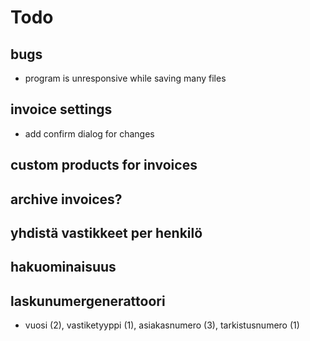 # Todo

## bugs
  - program is unresponsive while saving many files

## invoice settings
  - add confirm dialog for changes

## custom products for invoices

## archive invoices?

## yhdistä vastikkeet per henkilö

## hakuominaisuus

## laskunumergenerattoori
  - vuosi (2), vastiketyyppi (1), asiakasnumero (3), tarkistusnumero (1)
